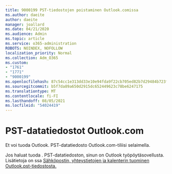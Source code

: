 ```yaml
---
title: 9000199 PST-tiedostojen poistaminen Outlook.comissa
ms.author: daeite
author: daeite
manager: joallard
ms.date: 04/21/2020
ms.audience: Admin
ms.topic: article
ms.service: o365-administration
ROBOTS: NOINDEX, NOFOLLOW
localization_priority: Normal
ms.collection: Adm_O365
ms.custom:
- "1761"
- "1771"
- "9000199"
ms.openlocfilehash: 87c54cc1e313dd33e10e94fda9f22cb705ed82b7d29484b723faafb64de89840
ms.sourcegitcommit: b5f7da89a650d2915dc652449623c78be6247175
ms.translationtype: MT
ms.contentlocale: fi-FI
ms.lasthandoff: 08/05/2021
ms.locfileid: "54024419"
---
```

# <a name="pst-data-files-in-outlookcom"></a>PST-datatiedostot Outlook.com

Et voi tuoda Outlook. PST-datatiedosto Outlook.com-tiliisi selaimella.

Jos haluat tuoda . PST-datatiedoston, sinun on Outlook työpöytäsovellusta. Lisätietoja on ssa [Sähköpostin, yhteystietojen ja kalenterin tuominen Outlook.pst-tiedostosta.](https://support.office.com/article/431a8e9a-f99f-4d5f-ae48-ded54b3440ac?wt.mc_id=Office_Outlook_com_Alchemy)